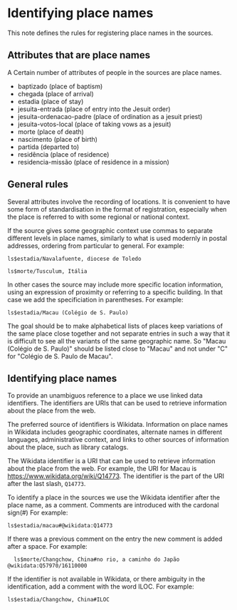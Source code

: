 # Identifying place names

This note defines the rules for registering place names in the sources.


## Attributes that are place names

A Certain number of attributes of 
people in the sources are place names.

* baptizado (place of baptism)
* chegada (place of arrival)
* estadia (place of stay)
* jesuita-entrada (place of entry into the Jesuit order)
* jesuita-ordenacao-padre (place of ordination as a jesuit priest)
* jesuita-votos-local (place of taking vows as a jesuit)
* morte (place of death)
* nascimento (place of birth)
* partida (departed to)
* residência (place of residence)
* residencia-missão (place of residence in a mission)

## General rules

Several attributes involve the recording of locations. It is convenient to have some form of standardisation in the format of registration, especially when the place is referred to with some regional or national context.

If the source gives some geographic context use commas to separate different levels in place names, similarly to what is used modernly in postal addresses, ordering from particular to general. For example:

    ls$estadia/Navalafuente, diocese de Toledo

    ls$morte/Tusculum, Itália

In other cases the source may include more specific location information, using an expression of proximity or referring to a specific building. In that case we add the specificiation in parentheses. For example:

    ls$estadia/Macau (Colégio de S. Paulo)


The goal should be to make alphabetical lists of places keep variations of the same place close together and not separate entries in such a way that it is difficult to see all the variants of the same geographic name. So "Macau (Colégio de S. Paulo)" should be listed close to "Macau" and not under "C" for "Colégio de S. Paulo de Macau".


## Identifying place names

To provide an unambiguos reference to a place we use linked data identifiers. The identifiers are URIs that can be used to retrieve information about the place from the web. 

The preferred source of identifiers is
Wikidata. Information on place names in Wikidata includes geographic coordinates, alternate names in different languages, administrative context, and links to other sources of information about the place, such as library catalogs.

The Wikidata identifier is a URI that can be used to retrieve information about the place from the web. For example, the URI for Macau is <https://www.wikidata.org/wiki/Q14773>. The identifier is the part of the URI after the last slash, `Q14773`.

To identify a place in the sources we use the Wikidata identifier after the place name, as a comment. Comments are introduced with the cardonal sign(#) For example:

    ls$estadia/macau#@wikidata:Q14773

If there was a previous comment on the entry the new comment is added after a space. For example:

      ls$morte/Changchow, China#no rio, a caminho do Japão @wikidata:Q57970/16110000

If the identifier is not available in Wikidata, or there
ambiguity in the identification, add a comment with the word ILOC. For example:

    ls$estadia/Changchow, China#ILOC